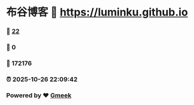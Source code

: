 # 布谷博客 :link: https://luminku.github.io 
### :page_facing_up: [22](https://luminku.github.io/tag.html) 
### :speech_balloon: 0 
### :hibiscus: 172176 
### :alarm_clock: 2025-10-26 22:09:42 
### Powered by :heart: [Gmeek](https://github.com/Meekdai/Gmeek)
